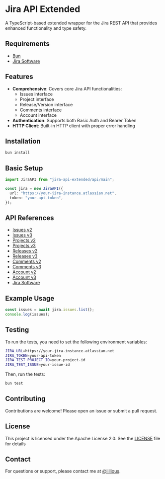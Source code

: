 # Jira API Extended

A TypeScript-based extended wrapper for the Jira REST API that provides enhanced functionality and type safety.

## Requirements
- [Bun](https://bun.sh/)
- [Jira Software](https://www.atlassian.com/software/jira)

## Features
- **Comprehensive**: Covers core Jira API functionalities:
  - Issues interface
  - Project interface
  - Release/Version interface
  - Comments interface
  - Account interface
- **Authentication**: Supports both Basic Auth and Bearer Token
- **HTTP Client**: Built-in HTTP client with proper error handling

## Installation
```bash
bun install
```

## Basic Setup
```typescript
import JiraAPI from "jira-api-extended/api/main";

const jira = new JiraAPI({
  url: "https://your-jira-instance.atlassian.net",
  token: "your-api-token",
});
```

## API References
- [Issues v2](https://developer.atlassian.com/cloud/jira/platform/rest/v2/intro/)
- [Issues v3](https://developer.atlassian.com/cloud/jira/platform/rest/v3/intro/)
- [Projects v2](https://developer.atlassian.com/cloud/jira/platform/rest/v2/intro/)
- [Projects v3](https://developer.atlassian.com/cloud/jira/platform/rest/v3/intro/)
- [Releases v2](https://developer.atlassian.com/cloud/jira/platform/rest/v2/intro/)
- [Releases v3](https://developer.atlassian.com/cloud/jira/platform/rest/v3/intro/)
- [Comments v2](https://developer.atlassian.com/cloud/jira/platform/rest/v2/intro/)
- [Comments v3](https://developer.atlassian.com/cloud/jira/platform/rest/v3/intro/)
- [Account v2](https://developer.atlassian.com/cloud/jira/platform/rest/v2/intro/)
- [Account v3](https://developer.atlassian.com/cloud/jira/platform/rest/v3/intro/)
- [Jira Software](https://developer.atlassian.com/cloud/jira/software/rest/intro/)

## Example Usage
```typescript
const issues = await jira.issues.list();
console.log(issues);
```

## Testing

To run the tests, you need to set the following environment variables:

```bash
JIRA_URL=https://your-jira-instance.atlassian.net
JIRA_TOKEN=your-api-token
JIRA_TEST_PROJECT_ID=your-project-id
JIRA_TEST_ISSUE=your-issue-id
```

Then, run the tests:
```bash
bun test
```

## Contributing

Contributions are welcome! Please open an issue or submit a pull request.

## License

This project is licensed under the Apache License 2.0. See the [LICENSE](LICENSE) file for details

## Contact

For questions or support, please contact me at [@lillious](https://github.com/lillious).
